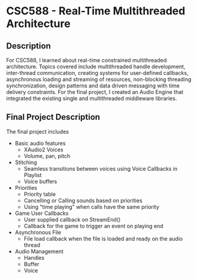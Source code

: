 # CSC588 - Real-Time Multithreaded Architecture
## Description
For CSC588, I learned about real-time constrained multithreaded architecture. Topics covered include multithreaded handle development, inter-thread communication, creating systems for user-defined callbacks, asynchronous loading and streaming of resources, non-blocking threading synchronization, design patterns and data driven messaging with time delivery constraints. For the final project, I created an Audio Engine that integrated the existing single and multithreaded middleware libraries.

## Final Project Description
The final project includes 
* Basic audio features
  * XAudio2 Voices
  * Volume, pan, pitch
* Stitching
  * Seamless transitions between voices using Voice Callbacks in Playlist
  * Voice buffers
* Priorities
  * Priority table
  * Cancelling or Calling sounds based on priorities
  * Using "time playing" when calls have the same priority
* Game User Callbacks
  * User supplied callback on StreamEnd()
  * Callback for the game to trigger an event on playing end
* Asynchronous File
  * File load callback when the file is loaded and ready on the audio thread
* Audio Management
  * Handles
  * Buffer
  * Voice
